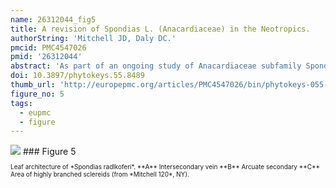 ```yaml
---
name: 26312044_fig5
title: A revision of Spondias L. (Anacardiaceae) in the Neotropics.
authorString: 'Mitchell JD, Daly DC.'
pmcid: PMC4547026
pmid: '26312044'
abstract: 'As part of an ongoing study of Anacardiaceae subfamily Spondioideae, the ten native and one introduced species of Spondias in the Neotropics are revised. The genus is circumscribed. Three new species, Spondiasadmirabilis, Spondiasexpeditionaria, and Spondiasglobosa, are described and illustrated; a key to the taxa found in the Neotropics and distribution maps are provided. The Paleotropical species and allied genera are reviewed. Diagnostic character sets include leaf architecture, habit, flower morphology, and gross fruit morphology. Notes on the ecology and economic botany of the species are provided.'
doi: 10.3897/phytokeys.55.8489
thumb_url: 'http://europepmc.org/articles/PMC4547026/bin/phytokeys-055-001-g005.gif'
figure_no: 5
tags:
  - eupmc
  - figure
---
```

<img src='http://europepmc.org/articles/PMC4547026/bin/phytokeys-055-001-g005.jpg' style='max-height: 300px'>
### Figure 5
<p style='font-size: 10px;'>Leaf architecture of *<named-content content-type="taxon-name"><named-content content-type="genus">Spondias</named-content> <named-content content-type="species">radlkoferi</named-content></named-content>*. **A** Intersecondary vein **B** Arcuate secondary **C** Area of highly branched sclereids (from *Mitchell 120*, NY).</p>